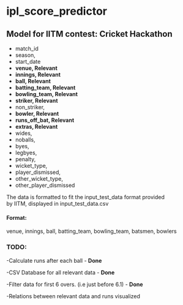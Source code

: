 <h1>ipl_score_predictor</h1>
<h2>Model for IITM contest: Cricket Hackathon</h2>

<ul list-style-type:disc>
<li>match_id</li>
<li>season,</li>
<li>start_date</li>
<strong><li>venue, Relevant</li></strong>
<strong><li>innings, Relevant</li></strong>
<strong><li>ball, Relevant</li></strong>
<strong><li>batting_team, Relevant</li></strong>
<strong><li>bowling_team, Relevant</li></strong>
<strong><li>striker, Relevant</li></strong>
<li>non_striker,</li>
<strong><li>bowler, Relevant</li></strong>
<strong><li>runs_off_bat, Relevant</li></strong>
<strong><li>extras, Relevant</li></strong>
<li>wides,</li>
<li>noballs,</li>
<li>byes,</li>
<li>legbyes,</li>
<li>penalty,</li>
<li>wicket_type,</li>
<li>player_dismissed,</li>
<li>other_wicket_type,</li>
<li>other_player_dismissed</li>
</ul>

<p>The data is formatted to fit the input_test_data format provided <br>
   by IITM, displayed in input_test_data.csv<br>
</p>
<h4>Format:</h4>
<p>venue, innings, ball, batting_team, bowling_team, batsmen, bowlers<br></p>

<h3>TODO:</h3>
<p>-Calculate runs after each ball - <strong>Done</strong></p>
<p>-CSV Database for all relevant data - <strong>Done</strong></p>
<p>-Filter data for first 6 overs. (i.e just before 6.1) - <strong>Done</strong></p>
<p>-Relations between relevant data and runs visualized</p>
